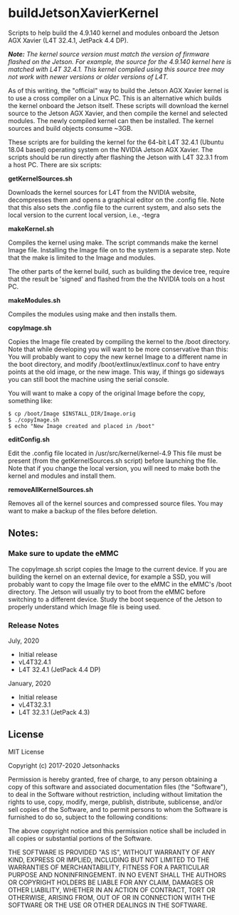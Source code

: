 # buildJetsonXavierKernel
Scripts to help build the 4.9.140 kernel and modules onboard the Jetson AGX Xavier (L4T 32.4.1, JetPack 4.4 DP).

<em><strong>Note:</strong> The kernel source version must match the version of firmware flashed on the Jetson. For example, the source for the 4.9.140 kernel here is matched with L4T 32.4.1. This kernel compiled using this source tree may not work with newer versions or older versions of L4T.</em>

As of this writing, the "official" way to build the Jetson AGX Xavier kernel is to use a cross compiler on a Linux PC. This is an alternative which builds the kernel onboard the Jetson itself. These scripts will download the kernel source to the Jetson AGX Xavier, and then compile the kernel and selected modules. The newly compiled kernel can then be installed. The kernel sources and build objects consume ~3GB.

These scripts are for building the kernel for the 64-bit L4T 32.4.1 (Ubuntu 18.04 based) operating system on the NVIDIA Jetson AGX Xavier. The scripts should be run directly after flashing the Jetson with L4T 32.3.1 from a host PC. There are six scripts:

<strong>getKernelSources.sh</strong>

Downloads the kernel sources for L4T from the NVIDIA website, decompresses them and opens a graphical editor on the .config file. Note that this also sets the .config file to the current system, and also sets the local version to the current local version, i.e., -tegra

<strong>makeKernel.sh</strong>

Compiles the kernel using make. The script commands make the kernel Image file. Installing the Image file on to the system is a separate step. Note that the make is limited to the Image and modules.

The other parts of the kernel build, such as building the device tree, require that the result be 'signed' and flashed from the the NVIDIA tools on a host PC.

<strong>makeModules.sh</strong>

Compiles the modules using make and then installs them.

<strong>copyImage.sh</strong>

Copies the Image file created by compiling the kernel to the /boot directory. Note that while developing you will want to be more conservative than this: You will probably want to copy the new kernel Image to a different name in the boot directory, and modify /boot/extlinux/extlinux.conf to have entry points at the old image, or the new image. This way, if things go sideways you can still boot the machine using the serial console.

You will want to make a copy of the original Image before the copy, something like:

```
$ cp /boot/Image $INSTALL_DIR/Image.orig
$ ./copyImage.sh
$ echo "New Image created and placed in /boot"
```

<strong>editConfig.sh</strong>

Edit the .config file located in /usr/src/kernel/kernel-4.9 This file must be present (from the getKernelSources.sh script) before launching the file. Note that if you change the local version, you will need to make both the kernel and modules and install them.

<strong>removeAllKernelSources.sh</strong>

Removes all of the kernel sources and compressed source files. You may want to make a backup of the files before deletion.


<h2>Notes:</h2> 
<h3>Make sure to update the eMMC</h3>

The copyImage.sh script copies the Image to the current device. If you are building the kernel on an external device, for example a SSD, you will probably want to copy the Image file over to the eMMC in the eMMC's /boot directory. The Jetson will usually try to boot from the eMMC before switching to a different device. Study the boot sequence of the Jetson to properly understand which Image file is being used.

### Release Notes

July, 2020
* Initial release
* vL4T32.4.1
* L4T 32.4.1 (JetPack 4.4 DP)

January, 2020
* Initial release
* vL4T32.3.1
* L4T 32.3.1 (JetPack 4.3)


## License
MIT License

Copyright (c) 2017-2020 Jetsonhacks

Permission is hereby granted, free of charge, to any person obtaining a copy
of this software and associated documentation files (the "Software"), to deal
in the Software without restriction, including without limitation the rights
to use, copy, modify, merge, publish, distribute, sublicense, and/or sell
copies of the Software, and to permit persons to whom the Software is
furnished to do so, subject to the following conditions:

The above copyright notice and this permission notice shall be included in all
copies or substantial portions of the Software.

THE SOFTWARE IS PROVIDED "AS IS", WITHOUT WARRANTY OF ANY KIND, EXPRESS OR
IMPLIED, INCLUDING BUT NOT LIMITED TO THE WARRANTIES OF MERCHANTABILITY,
FITNESS FOR A PARTICULAR PURPOSE AND NONINFRINGEMENT. IN NO EVENT SHALL THE
AUTHORS OR COPYRIGHT HOLDERS BE LIABLE FOR ANY CLAIM, DAMAGES OR OTHER
LIABILITY, WHETHER IN AN ACTION OF CONTRACT, TORT OR OTHERWISE, ARISING FROM,
OUT OF OR IN CONNECTION WITH THE SOFTWARE OR THE USE OR OTHER DEALINGS IN THE
SOFTWARE.
